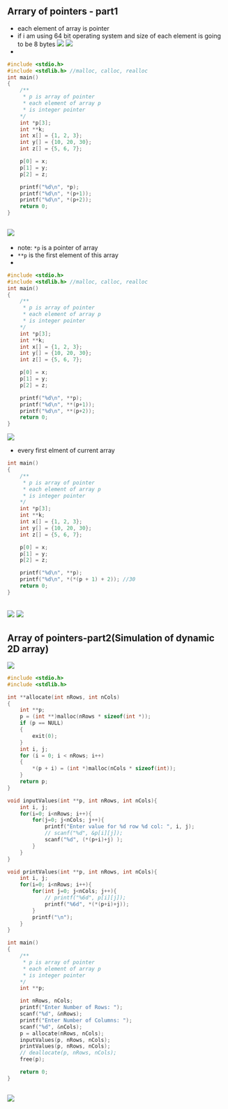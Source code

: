 ## Arrary of pointers - part1
- each element of array is pointer
- if i am using 64 bit operating system and size of each element is going to be 8 bytes
![](img/2020-01-08-10-33-04.png)
![](img/2020-01-08-10-40-52.png)
-
```c++
#include <stdio.h>
#include <stdlib.h> //malloc, calloc, realloc
int main()
{
    /**
     * p is array of pointer
     * each element of array p 
     * is integer pointer
    */
    int *p[3];
    int **k;
    int x[] = {1, 2, 3};
    int y[] = {10, 20, 30};
    int z[] = {5, 6, 7};

    p[0] = x;
    p[1] = y;
    p[2] = z;

    printf("%d\n", *p);
    printf("%d\n", *(p+1));
    printf("%d\n", *(p+2));
    return 0;
}
```
![](img/2020-01-08-10-44-18.png)
-
- note: `*p` is a pointer of array
- `**p` is the first element of this array
-

```c++
#include <stdio.h>
#include <stdlib.h> //malloc, calloc, realloc
int main()
{
    /**
     * p is array of pointer
     * each element of array p 
     * is integer pointer
    */
    int *p[3];
    int **k;
    int x[] = {1, 2, 3};
    int y[] = {10, 20, 30};
    int z[] = {5, 6, 7};

    p[0] = x;
    p[1] = y;
    p[2] = z;

    printf("%d\n", **p);
    printf("%d\n", **(p+1));
    printf("%d\n", **(p+2));
    return 0;
}
```
![](img/2020-01-08-10-47-00.png)
- every first elment of current array
```c++
int main()
{
    /**
     * p is array of pointer
     * each element of array p 
     * is integer pointer
    */
    int *p[3];
    int **k;
    int x[] = {1, 2, 3};
    int y[] = {10, 20, 30};
    int z[] = {5, 6, 7};

    p[0] = x;
    p[1] = y;
    p[2] = z;

    printf("%d\n", **p);
    printf("%d\n", *(*(p + 1) + 2)); //30
    return 0;
}
```
![](img/2020-01-08-10-52-31.png)
![](img/2020-01-08-10-53-53.png)
---


## Array of pointers-part2(Simulation of dynamic 2D array)
![](img/2020-01-08-11-06-55.png)
```c++
#include <stdio.h>
#include <stdlib.h>

int **allocate(int nRows, int nCols)
{
    int **p;
    p = (int **)malloc(nRows * sizeof(int *));
    if (p == NULL)
    {
        exit(0);
    }
    int i, j;
    for (i = 0; i < nRows; i++)
    {
        *(p + i) = (int *)malloc(nCols * sizeof(int));
    }
    return p;
}

void inputValues(int **p, int nRows, int nCols){
    int i, j;
    for(i=0; i<nRows; i++){
        for(j=0; j<nCols; j++){
            printf("Enter value for %d row %d col: ", i, j);
            // scanf("%d", &p[i][j]);
            scanf("%d", (*(p+i)+j) );
        }
    }
}

void printValues(int **p, int nRows, int nCols){
    int i, j;
    for(i=0; i<nRows; i++){
        for(int j=0; j<nCols; j++){
            // printf("%6d", p[i][j]);
            printf("%6d", *(*(p+i)+j));
        }
        printf("\n");
    }
}

int main()
{
    /**
     * p is array of pointer
     * each element of array p 
     * is integer pointer
    */
    int **p;

    int nRows, nCols;
    printf("Enter Number of Rows: ");
    scanf("%d", &nRows);
    printf("Enter Number of Columns: ");
    scanf("%d", &nCols);
    p = allocate(nRows, nCols);
    inputValues(p, nRows, nCols);
    printValues(p, nRows, nCols);
    // deallocate(p, nRows, nCols);
    free(p);

    return 0;
}
```
![](img/2020-01-08-11-29-50.png)
---
